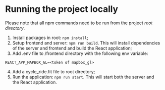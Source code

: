 # Running the project locally

Please note that all npm commands need to be run from the project *root directory*. 

1. Install packages in root: `npm install`;
2. Setup frontend and server: `npm run build`. This will install dependencies of the server and frontend and build the React application;
3. Add .env file to /frontend directory with the following env variable:
```
REACT_APP_MAPBOX_GL=<token of mapbox_gl>
```
4. Add a cycle_ride.fit file to root directory;
5. Run the application: `npm run start`. This will start both the server and the React application.
